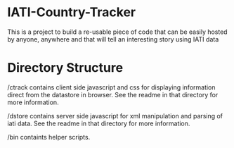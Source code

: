 IATI-Country-Tracker
====================

This is a project to build a re-usable piece of code that can be 
easily hosted by anyone, anywhere and that will tell an interesting 
story using IATI data


Directory Structure
===================

/ctrack contains client side javascript and css for displaying 
information direct from the datastore in browser. See the readme in 
that directory for more information.

/dstore contains server side javascript for xml manipulation and 
parsing of iati data.  See the readme in that directory for more 
information.

/bin containts helper scripts.
